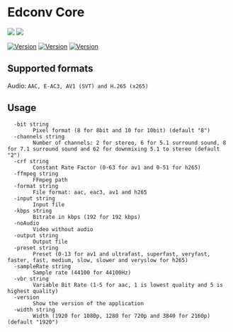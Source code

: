# Edconv Core

<img src="https://img.shields.io/badge/go-%2300ADD8.svg?style=for-the-badge&logo=go&logoColor=white"/> <img src="https://shields.io/badge/FFmpeg-%23171717.svg?logo=ffmpeg&style=for-the-badge&labelColor=171717&logoColor=5cb85c"/>

[![Version](https://img.shields.io/badge/Version-1.2.6-blue)]()
[![Version](https://img.shields.io/badge/GoLang-v1.24.0-blue)]()
[![Version](https://img.shields.io/badge/FFmpeg-v7.1.1-blue)]()

## Supported formats

Audio: `AAC, E-AC3, AV1 (SVT) and H.265 (x265)`

## Usage

```
  -bit string
        Pixel format (8 for 8bit and 10 for 10bit) (default "8")
  -channels string
        Number of channels: 2 for stereo, 6 for 5.1 surround sound, 8 for 7.1 surround sound and 62 for downmixing 5.1 to stereo (default "2")
  -crf string
        Constant Rate Factor (0-63 for av1 and 0-51 for h265)
  -ffmpeg string
        FFmpeg path
  -format string
        File format: aac, eac3, av1 and h265
  -input string
        Input file
  -kbps string
        Bitrate in kbps (192 for 192 kbps)
  -noAudio
        Video without audio
  -output string
        Output file
  -preset string
        Preset (0-13 for av1 and ultrafast, superfast, veryfast, faster, fast, medium, slow, slower and veryslow for h265)
  -sampleRate string
        Sample rate (44100 for 44100Hz)
  -vbr string
        Variable Bit Rate (1-5 for aac, 1 is lowest quality and 5 is highest quality)
  -version
        Show the version of the application
  -width string
        Width (1920 for 1080p, 1280 for 720p and 3840 for 2160p) (default "1920")
```
